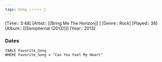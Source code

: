 ```yaml
---
tags: Song ⭐⭐⭐⭐⭐ 💛
---
```

[Time:: 3:48]
[Artist:: [[Bring Me The Horizon]] ]
[Genre:: Rock]
[Played:: 38]
[Album:: [[Sempiternal (2013)]]]
[Year:: 2013]
### Dates
````dataview
TABLE Favorite_Song
WHERE Favorite_Song = "Can You Feel My Heart"
````